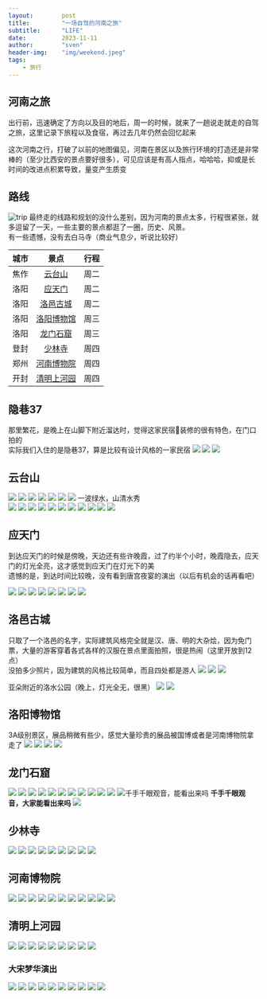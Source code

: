 ```yaml
---
layout:        post  
title:         "一场自驾的河南之旅"  
subtitle:      "LIFE"  
date:          2023-11-11  
author:        "sven"
header-img:    "img/weekend.jpeg"  
tags:
    - 旅行
---
```

## 河南之旅
出行前，迅速确定了方向以及目的地后，周一的时候，就来了一趟说走就走的自驾之旅，这里记录下旅程以及食宿，再过去几年仍然会回忆起来  

这次河南之行，打破了以前的地图偏见，河南在景区以及旅行环境的打造还是非常棒的（至少比西安的景点要好很多），可见应该是有高人指点，哈哈哈，抑或是长时间的改进点积累导致，量变产生质变

## 路线
![trip](https://sven-blog.oss-cn-shanghai.aliyuncs.com/2023-11-11/henan/image.png)
最终走的线路和规划的没什么差别，因为河南的景点太多，行程很紧张，就多逗留了一天，一些主要的景点都逛了一圈，历史、风景。  
有一些遗憾，没有去白马寺（商业气息少，听说比较好）

| 城市 | 景点 | 行程 |
| :----|:---:| ---:|
|焦作|[云台山](https://you.ctrip.com/sight/xiuwu2267/62276.html) | 周二 |
|洛阳|[应天门](https://you.ctrip.com/sight/luoyang198/5253398.html)| 周二
|洛阳|[洛邑古城](https://you.ctrip.com/sight/luoyang198/2509137.html)| 周二
|洛阳|[洛阳博物馆](https://you.ctrip.com/sight/luoyang198/77546.html)| 周三
|洛阳|[龙门石窟](https://you.ctrip.com/sight/luoyang198/8865.html) | 周三
|登封|[少林寺](https://you.ctrip.com/sight/dengfeng1014/7954.html)| 周四
|郑州|[河南博物院](https://you.ctrip.com/sight/zhengzhou157/9593.html)| 周四
|开封|[清明上河园](https://you.ctrip.com/sight/kaifeng165/9504.html)| 周四

## 隐巷37
那里繁花，是晚上在山脚下附近溜达时，觉得这家民宿🏨装修的很有特色，在门口拍的  
实际我们入住的是隐巷37，算是比较有设计风格的一家民宿 
![](https://sven-blog.oss-cn-shanghai.aliyuncs.com/2023-11-11/henan/IMG_4616.jpeg)
![](https://sven-blog.oss-cn-shanghai.aliyuncs.com/2023-11-11/henan/IMG_4617.jpeg)
![](https://sven-blog.oss-cn-shanghai.aliyuncs.com/2023-11-11/henan/IMG_4618.jpeg)

## 云台山
![](https://sven-blog.oss-cn-shanghai.aliyuncs.com/2023-11-11/henan/IMG_4621.jpeg)
![](https://sven-blog.oss-cn-shanghai.aliyuncs.com/2023-11-11/henan/IMG_4622.jpeg)
![](https://sven-blog.oss-cn-shanghai.aliyuncs.com/2023-11-11/henan/IMG_4623.jpeg)
![](https://sven-blog.oss-cn-shanghai.aliyuncs.com/2023-11-11/henan/IMG_4625.jpeg)
![](https://sven-blog.oss-cn-shanghai.aliyuncs.com/2023-11-11/henan/IMG_4631.jpeg)
![](https://sven-blog.oss-cn-shanghai.aliyuncs.com/2023-11-11/henan/IMG_4634.jpeg)
![](https://sven-blog.oss-cn-shanghai.aliyuncs.com/2023-11-11/henan/IMG_4635.jpeg)
一波绿水，山清水秀  
![](https://sven-blog.oss-cn-shanghai.aliyuncs.com/2023-11-11/henan/IMG_4641.jpeg)
![](https://sven-blog.oss-cn-shanghai.aliyuncs.com/2023-11-11/henan/IMG_4643.jpeg)
![](https://sven-blog.oss-cn-shanghai.aliyuncs.com/2023-11-11/henan/IMG_4646.jpeg)
![](https://sven-blog.oss-cn-shanghai.aliyuncs.com/2023-11-11/henan/IMG_4647.jpeg)
![](https://sven-blog.oss-cn-shanghai.aliyuncs.com/2023-11-11/henan/IMG_4648.jpeg)
![](https://sven-blog.oss-cn-shanghai.aliyuncs.com/2023-11-11/henan/IMG_4649.jpeg)
![](https://sven-blog.oss-cn-shanghai.aliyuncs.com/2023-11-11/henan/IMG_4655.jpeg)
![](https://sven-blog.oss-cn-shanghai.aliyuncs.com/2023-11-11/henan/IMG_4657.jpeg)
![](https://sven-blog.oss-cn-shanghai.aliyuncs.com/2023-11-11/henan/IMG_4658.jpeg)
![](https://sven-blog.oss-cn-shanghai.aliyuncs.com/2023-11-11/henan/IMG_4660.jpeg)
![](https://sven-blog.oss-cn-shanghai.aliyuncs.com/2023-11-11/henan/IMG_4662.jpeg)


## 应天门
到达应天门的时候是傍晚，天边还有些许晚霞，过了约半个小时，晚霞隐去，应天门的灯光全亮，这才感觉到应天门在灯光下的美  
遗憾的是，到达时间比较晚，没有看到唐宫夜宴的演出（以后有机会的话再看吧）

![](https://sven-blog.oss-cn-shanghai.aliyuncs.com/2023-11-11/henan/IMG_4665.jpeg)
![](https://sven-blog.oss-cn-shanghai.aliyuncs.com/2023-11-11/henan/IMG_4666.jpeg)
![](https://sven-blog.oss-cn-shanghai.aliyuncs.com/2023-11-11/henan/IMG_4667.jpeg)
![](https://sven-blog.oss-cn-shanghai.aliyuncs.com/2023-11-11/henan/IMG_4670.jpeg)
![](https://sven-blog.oss-cn-shanghai.aliyuncs.com/2023-11-11/henan/IMG_4671.jpeg)
![](https://sven-blog.oss-cn-shanghai.aliyuncs.com/2023-11-11/henan/IMG_4672.jpeg)
![](https://sven-blog.oss-cn-shanghai.aliyuncs.com/2023-11-11/henan/IMG_4674.jpeg)
![](https://sven-blog.oss-cn-shanghai.aliyuncs.com/2023-11-11/henan/IMG_4675.jpeg)


## 洛邑古城
只取了一个洛邑的名字，实际建筑风格完全就是汉、唐、明的大杂烩，因为免门票，大量的游客穿着各式各样的汉服在景点里面拍照，很是热闹（这里开放到12点）  
没拍多少照片，因为建筑的风格比较简单，而且四处都是游人 
![](https://sven-blog.oss-cn-shanghai.aliyuncs.com/2023-11-11/henan/IMG_4679.jpeg)
![](https://sven-blog.oss-cn-shanghai.aliyuncs.com/2023-11-11/henan/IMG_4680.jpeg)
![](https://sven-blog.oss-cn-shanghai.aliyuncs.com/2023-11-11/henan/IMG_4681.jpeg)

亚朵附近的洛水公园（晚上，灯光全无，很黑）
![](https://sven-blog.oss-cn-shanghai.aliyuncs.com/2023-11-11/henan/IMG_4690.jpeg)
![](https://sven-blog.oss-cn-shanghai.aliyuncs.com/2023-11-11/henan/IMG_4691.jpeg)

## 洛阳博物馆
3A级别景区，展品稍微有些少，感觉大量珍贵的展品被国博或者是河南博物院拿走了
![](https://sven-blog.oss-cn-shanghai.aliyuncs.com/2023-11-11/henan/IMG_4692.jpeg)
![](https://sven-blog.oss-cn-shanghai.aliyuncs.com/2023-11-11/henan/IMG_4693.jpeg)
![](https://sven-blog.oss-cn-shanghai.aliyuncs.com/2023-11-11/henan/IMG_4694.jpeg)
![](https://sven-blog.oss-cn-shanghai.aliyuncs.com/2023-11-11/henan/IMG_4695.jpeg)

## 龙门石窟
![](https://sven-blog.oss-cn-shanghai.aliyuncs.com/2023-11-11/henan/IMG_4700.jpeg)
![](https://sven-blog.oss-cn-shanghai.aliyuncs.com/2023-11-11/henan/IMG_4701.jpeg)
![](https://sven-blog.oss-cn-shanghai.aliyuncs.com/2023-11-11/henan/IMG_4702.jpeg)
![](https://sven-blog.oss-cn-shanghai.aliyuncs.com/2023-11-11/henan/IMG_4703.jpeg)
![](https://sven-blog.oss-cn-shanghai.aliyuncs.com/2023-11-11/henan/IMG_4704.jpeg)
![](https://sven-blog.oss-cn-shanghai.aliyuncs.com/2023-11-11/henan/IMG_4705.jpeg)
![](https://sven-blog.oss-cn-shanghai.aliyuncs.com/2023-11-11/henan/IMG_4707.jpeg)
![](https://sven-blog.oss-cn-shanghai.aliyuncs.com/2023-11-11/henan/IMG_4708.jpeg)
![](https://sven-blog.oss-cn-shanghai.aliyuncs.com/2023-11-11/henan/IMG_4709.jpeg)
![](https://sven-blog.oss-cn-shanghai.aliyuncs.com/2023-11-11/henan/IMG_4710.jpeg)
![](https://sven-blog.oss-cn-shanghai.aliyuncs.com/2023-11-11/henan/IMG_4715.jpeg)
![千手千眼观音，能看出来吗](https://sven-blog.oss-cn-shanghai.aliyuncs.com/2023-11-11/henan/IMG_4716.jpeg)
**千手千眼观音，大家能看出来吗**
![](https://sven-blog.oss-cn-shanghai.aliyuncs.com/2023-11-11/henan/IMG_4720.jpeg)

## 少林寺
![](https://sven-blog.oss-cn-shanghai.aliyuncs.com/2023-11-11/henan/IMG_4724.jpeg)
![](https://sven-blog.oss-cn-shanghai.aliyuncs.com/2023-11-11/henan/IMG_4725.jpeg)
![](https://sven-blog.oss-cn-shanghai.aliyuncs.com/2023-11-11/henan/IMG_4727.jpeg)
![](https://sven-blog.oss-cn-shanghai.aliyuncs.com/2023-11-11/henan/IMG_4728.jpeg)
![](https://sven-blog.oss-cn-shanghai.aliyuncs.com/2023-11-11/henan/IMG_4729.jpeg)
![](https://sven-blog.oss-cn-shanghai.aliyuncs.com/2023-11-11/henan/IMG_4730.jpeg)
![](https://sven-blog.oss-cn-shanghai.aliyuncs.com/2023-11-11/henan/IMG_4732.jpeg)
![](https://sven-blog.oss-cn-shanghai.aliyuncs.com/2023-11-11/henan/IMG_4733.jpeg)
![](https://sven-blog.oss-cn-shanghai.aliyuncs.com/2023-11-11/henan/IMG_4735.jpeg)

## 河南博物院
![](https://sven-blog.oss-cn-shanghai.aliyuncs.com/2023-11-11/henan/IMG_4740.jpeg)
![](https://sven-blog.oss-cn-shanghai.aliyuncs.com/2023-11-11/henan/IMG_4741.jpeg)
![](https://sven-blog.oss-cn-shanghai.aliyuncs.com/2023-11-11/henan/IMG_4742.jpeg)
![](https://sven-blog.oss-cn-shanghai.aliyuncs.com/2023-11-11/henan/IMG_4743.jpeg)
![](https://sven-blog.oss-cn-shanghai.aliyuncs.com/2023-11-11/henan/IMG_4744.jpeg)
![](https://sven-blog.oss-cn-shanghai.aliyuncs.com/2023-11-11/henan/IMG_4745.jpeg)
![](https://sven-blog.oss-cn-shanghai.aliyuncs.com/2023-11-11/henan/IMG_4746.jpeg)
![](https://sven-blog.oss-cn-shanghai.aliyuncs.com/2023-11-11/henan/IMG_4747.jpeg)
![](https://sven-blog.oss-cn-shanghai.aliyuncs.com/2023-11-11/henan/IMG_4748.jpeg)
![](https://sven-blog.oss-cn-shanghai.aliyuncs.com/2023-11-11/henan/IMG_4749.jpeg)
![](https://sven-blog.oss-cn-shanghai.aliyuncs.com/2023-11-11/henan/IMG_4750.jpeg)

## 清明上河园
![](https://sven-blog.oss-cn-shanghai.aliyuncs.com/2023-11-11/henan/IMG_4752.jpeg)
![](https://sven-blog.oss-cn-shanghai.aliyuncs.com/2023-11-11/henan/IMG_4753.jpeg)
![](https://sven-blog.oss-cn-shanghai.aliyuncs.com/2023-11-11/henan/IMG_4754.jpeg)
![](https://sven-blog.oss-cn-shanghai.aliyuncs.com/2023-11-11/henan/IMG_4759.jpeg)
![](https://sven-blog.oss-cn-shanghai.aliyuncs.com/2023-11-11/henan/IMG_4760.jpeg)
![](https://sven-blog.oss-cn-shanghai.aliyuncs.com/2023-11-11/henan/IMG_4761.jpeg)
![](https://sven-blog.oss-cn-shanghai.aliyuncs.com/2023-11-11/henan/IMG_4763.jpeg)
![](https://sven-blog.oss-cn-shanghai.aliyuncs.com/2023-11-11/henan/IMG_4764.jpeg)
![](https://sven-blog.oss-cn-shanghai.aliyuncs.com/2023-11-11/henan/IMG_4765.jpeg)
### 大宋梦华演出
![](https://sven-blog.oss-cn-shanghai.aliyuncs.com/2023-11-11/henan/IMG_4766.jpeg)
![](https://sven-blog.oss-cn-shanghai.aliyuncs.com/2023-11-11/henan/IMG_4768.jpeg)
![](https://sven-blog.oss-cn-shanghai.aliyuncs.com/2023-11-11/henan/IMG_4769.jpeg)
![](https://sven-blog.oss-cn-shanghai.aliyuncs.com/2023-11-11/henan/IMG_4771.jpeg)
![](https://sven-blog.oss-cn-shanghai.aliyuncs.com/2023-11-11/henan/IMG_4772.jpeg)
![](https://sven-blog.oss-cn-shanghai.aliyuncs.com/2023-11-11/henan/IMG_4773.jpeg)
![](https://sven-blog.oss-cn-shanghai.aliyuncs.com/2023-11-11/henan/IMG_4774.jpeg)
![](https://sven-blog.oss-cn-shanghai.aliyuncs.com/2023-11-11/henan/IMG_4777.jpeg)
![](https://sven-blog.oss-cn-shanghai.aliyuncs.com/2023-11-11/henan/IMG_4778.jpeg)
![](https://sven-blog.oss-cn-shanghai.aliyuncs.com/2023-11-11/henan/IMG_4779.jpeg)

